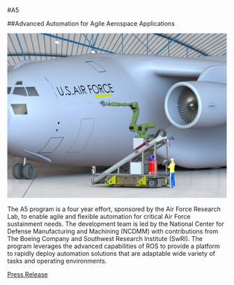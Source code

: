 #A5

##Advanced Automation for Agile Aerospace Applications

![A5 Mobile Manipulator](A5-Render.JPG)

The A5 program is a four year effort, sponsored by the Air Force Research Lab, to enable agile and flexible automation for critical Air Force sustainment needs.  The development team is led by the National Center for Defense Manufacturing and Machining (NCDMM) with contributions from The Boeing Company and Southwest Research Institute (SwRI).  The program leverages the advanced capabilities of ROS to provide a platform to rapidly deploy automation solutions that are adaptable wide variety of tasks and operating environments.

[Press Release](http://www.swri.org/9what/releases/2016/aerospace-manufacturing-automation.htm)